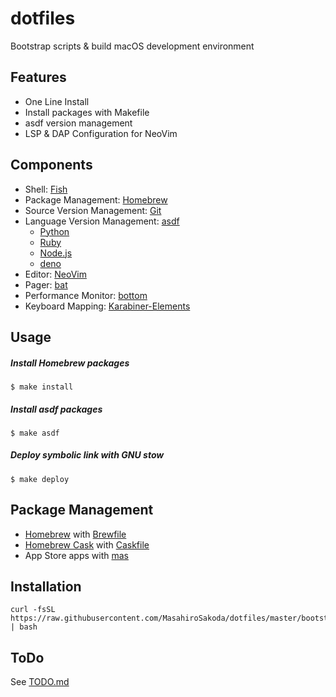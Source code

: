 # dotfiles
Bootstrap scripts & build macOS development environment

## Features
* One Line Install
* Install packages with Makefile
* asdf version management
* LSP & DAP Configuration for NeoVim

## Components
* Shell: [Fish](https://github.com/fish-shell/fish-shell)
* Package Management: [Homebrew](https://brew.sh)
* Source Version Management: [Git](https://github.com/git/git)
* Language Version Management: [asdf](https://github.com/asdf-vm/asdf)
  * [Python](https://www.python.org/)
  * [Ruby](https://www.ruby-lang.org/)
  * [Node.js](https://nodejs.org/)
  * [deno](https://deno.com/)
* Editor: [NeoVim](https://github.com/neovim/neovim)
* Pager: [bat](https://github.com/sharkdp/bat)
* Performance Monitor: [bottom](https://github.com/ClementTsang/bottom)
* Keyboard Mapping: [Karabiner-Elements](https://karabiner-elements.pqrs.org/)

## Usage
##### Install Homebrew packages
```
$ make install
```

##### Install asdf packages
```
$ make asdf
```

##### Deploy symbolic link with GNU stow
```
$ make deploy
```

## Package Management
* [Homebrew](https://github.com/Homebrew/brew) with [Brewfile](https://github.com/MasahiroSakoda/dotfiles/blog/main/dot_config/homebrew/Brewfile.tmpl)
* [Homebrew Cask](https://github.com/Homebrew/homebrew-cask) with [Caskfile](https://github.com/MasahiroSakoda/dotfiles/blog/main/dot_config/homebrew/Caskfile.tmpl)
* App Store apps with [mas](https://github.com/mas-cli/mas)

## Installation
```
curl -fsSL https://raw.githubusercontent.com/MasahiroSakoda/dotfiles/master/bootstrap.sh | bash
```

## ToDo
See [TODO.md](https://github.com/MasahiroSakoda/dotfiles/blob/main/TODO.md)

